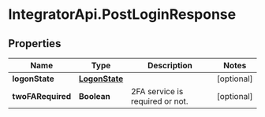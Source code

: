 # IntegratorApi.PostLoginResponse

## Properties

Name | Type | Description | Notes
------------ | ------------- | ------------- | -------------
**logonState** | [**LogonState**](LogonState.md) |  | [optional] 
**twoFARequired** | **Boolean** | 2FA service is required or not. | [optional] 


